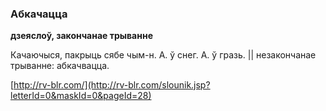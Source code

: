 ### Абкачацца
**дзеяслоў, закончанае трыванне**

Качаючыся, пакрыць сябе чым-н. А. ў снег. А. ў гразь. || незакончанае трыванне: абкачвацца.

<a rel="author">[http://rv-blr.com/](http://rv-blr.com/slounik.jsp?letterId=0&maskId=0&pageId=28)</a>
